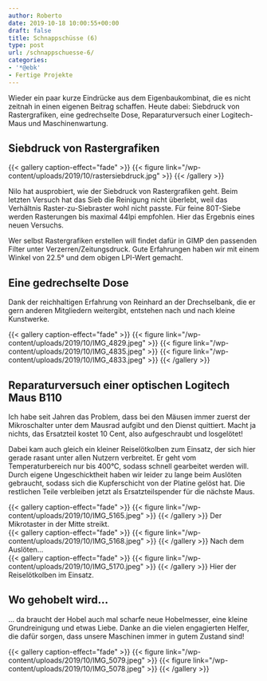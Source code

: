 ```yaml
---
author: Roberto
date: 2019-10-18 10:00:55+00:00
draft: false
title: Schnappschüsse (6)
type: post
url: /schnappschuesse-6/
categories:
- '*@ebk'
- Fertige Projekte
---
```





Wieder ein paar kurze Eindrücke aus dem Eigenbaukombinat, die es nicht zeitnah in einen eigenen Beitrag schaffen. Heute dabei: Siebdruck von Rastergrafiken, eine gedrechselte Dose, Reparaturversuch einer Logitech-Maus und Maschinenwartung.





<!-- more -->





## Siebdruck von Rastergrafiken





{{< gallery caption-effect="fade" >}}
{{< figure link="/wp-content/uploads/2019/10/rastersiebdruck.jpg" >}}
{{< /gallery >}}





Nilo hat ausprobiert, wie der Siebdruck von Rastergrafiken geht. Beim letzten Versuch hat das Sieb die Reinigung nicht überlebt, weil das Verhältnis Raster-zu-Siebraster wohl nicht passte. Für feine 80T-Siebe werden Rasterungen bis maximal 44lpi empfohlen. Hier das Ergebnis eines neuen Versuchs. 







Wer selbst Rastergrafiken erstellen will findet dafür in GIMP den passenden Filter unter Verzerren/Zeitungsdruck. Gute Erfahrungen haben wir mit einem Winkel von 22.5° und dem obigen LPI-Wert gemacht.







## Eine gedrechselte Dose







Dank der reichhaltigen Erfahrung von Reinhard an der Drechselbank, die er gern anderen Mitgliedern weitergibt, entstehen nach und nach kleine Kunstwerke.





  {{< gallery caption-effect="fade" >}}
{{< figure link="/wp-content/uploads/2019/10/IMG_4829.jpeg" >}}
{{< figure link="/wp-content/uploads/2019/10/IMG_4835.jpeg" >}}
{{< figure link="/wp-content/uploads/2019/10/IMG_4833.jpeg" >}}
{{< /gallery >}}





## Reparaturversuch einer optischen Logitech Maus B110







Ich habe seit Jahren das Problem, dass bei den Mäusen immer zuerst der Mikroschalter unter dem Mausrad aufgibt und den Dienst quittiert. Macht ja nichts, das Ersatzteil kostet 10 Cent, also aufgeschraubt und losgelötet!







Dabei kam auch gleich ein kleiner Reiselötkolben zum Einsatz, der sich hier gerade rasant unter allen Nutzern verbreitet. Er geht vom Temperaturbereich nur bis 400°C, sodass schnell gearbeitet werden will. Durch eigene Ungeschicktheit haben wir leider zu lange beim Auslöten gebraucht, sodass sich die Kupferschicht von der Platine gelöst hat. Die restlichen Teile verbleiben jetzt als Ersatzteilspender für die nächste Maus.





  {{< gallery caption-effect="fade" >}}
{{< figure link="/wp-content/uploads/2019/10/IMG_5165.jpeg" >}}
{{< /gallery >}}
Der Mikrotaster in der Mitte streikt.  
{{< gallery caption-effect="fade" >}}
{{< figure link="/wp-content/uploads/2019/10/IMG_5168.jpeg" >}}
{{< /gallery >}}
Nach dem Auslöten...  
{{< gallery caption-effect="fade" >}}
{{< figure link="/wp-content/uploads/2019/10/IMG_5170.jpeg" >}}
{{< /gallery >}}
Hier der Reiselötkolben im Einsatz.





## Wo gehobelt wird...







... da braucht der Hobel auch mal scharfe neue Hobelmesser, eine kleine Grundreinigung und etwas Liebe. Danke an die vielen engagierten Helfer, die dafür sorgen, dass unsere Maschinen immer in gutem Zustand sind!





  {{< gallery caption-effect="fade" >}}
{{< figure link="/wp-content/uploads/2019/10/IMG_5079.jpeg" >}}
{{< figure link="/wp-content/uploads/2019/10/IMG_5078.jpeg" >}}
{{< /gallery >}}

